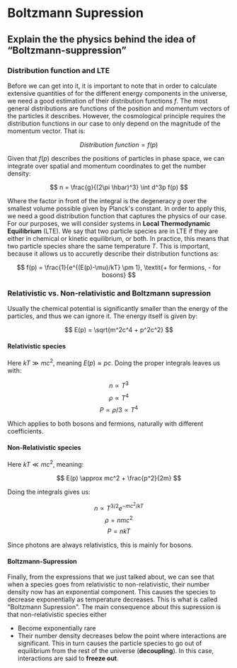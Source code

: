 # Boltzmann Supression

## Explain the the physics behind the idea of “Boltzmann-suppression”
### Distribution function and LTE
Before we can get into it, it is important to note that in order to calculate extensive quantities of for the different energy components in the universe, we need a good estimation of their distribution functions $f$. The most general distributions are functions of the position and momentum vectors of the particles it describes. However, the cosmological principle requires the distribution functions in our case to only depend on the magnitude of the momentum vector. That is:

$$
\textit{Distribution function} = f(p)
$$

Given that $f(p)$ describes the positions of particles in phase space, we can integrate over spatial and momentum coordinates to get the number density:

$$
n = \frac{g}{(2\pi \hbar)^3} \int d^3p f(p)
$$

Where the factor in front of the integral is the degeneracy $g$ over the smallest volume possible given by Planck's constant. In order to apply this, we need a good distribution function that captures the physics of our case. For our purposes, we will consider systems in **Local Thermodynamic Equilibrium** (LTE). We say that two particle species are in LTE if they are either in chemical or kinetic equilibrium, or both. In practice, this means that two particle species share the same temperature $T$. This is important, because it allows us to accuretly describe their distribution functions as:

$$
f(p) = \frac{1}{e^{(E(p)-\mu)/kT} \pm 1}, \textit{+ for fermions, - for bosons}
$$

### Relativistic vs. Non-relativistic and Boltzmann supression
Usually the chemical potential is significantly smaller than the energy of the particles, and thus we can ignore it. The energy itself is given by:

$$
E(p) = \sqrt{m^2c^4 + p^2c^2}
$$

#### Relativistic species
Here $kT \gg mc^2$, meaning $E(p) \approx pc$. Doing the proper integrals leaves us with:

$$
n \propto T^3
$$
$$
\rho \propto T^4
$$
$$
P \propto \rho/3 \propto T^4
$$

Which applies to both bosons and fermions, naturally with different coefficients.

#### Non-Relativistic species
Here $kT \ll mc^2$, meaning:

$$
E(p) \approx mc^2 + \frac{p^2}{2m}
$$

Doing the integrals gives us:

$$
n \propto T^{3/2}e^{-mc^2/kT}
$$
$$
\rho = nmc^2
$$
$$
P = nkT
$$

Since photons are always relativistics, this is mainly for bosons. 

#### Boltzmann-Supression
Finally, from the expressions that we just talked about, we can see that when a species goes from relativistic to non-relativistic, their number density now has an exponential component. This causes the species to decrease exponentially as temperature decreases. This is what is called "Boltzmann Supression".  The main consequence about this supression is that non-relativistic species either 

- Become exponentially rare
- Their number density decreases below the point where interactions are significant. This in turn causes the particle species to go out of equilibrium from the rest of the universe (**decoupling**). In this case, interactions are said to **freeze out**.
